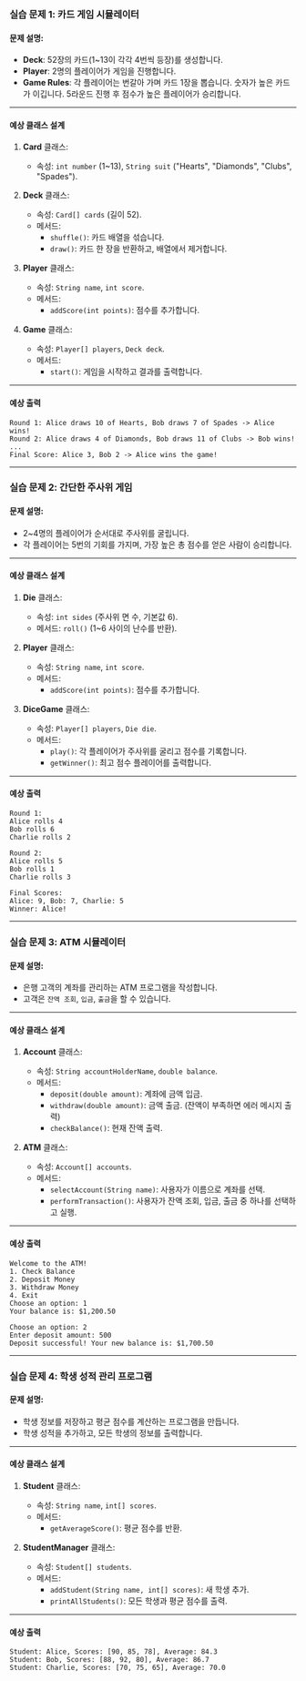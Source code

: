 ### **실습 문제 1: 카드 게임 시뮬레이터**

#### **문제 설명**:

- **Deck**: 52장의 카드(1~13이 각각 4번씩 등장)를 생성합니다.
- **Player**: 2명의 플레이어가 게임을 진행합니다.
- **Game Rules**: 각 플레이어는 번갈아 가며 카드 1장을 뽑습니다. 숫자가 높은 카드가 이깁니다. 5라운드 진행 후 점수가 높은 플레이어가 승리합니다.

---

#### **예상 클래스 설계**

1. **Card** 클래스:

   - 속성: `int number` (1~13), `String suit` ("Hearts", "Diamonds", "Clubs", "Spades").

2. **Deck** 클래스:

   - 속성: `Card[] cards` (길이 52).
   - 메서드:
     - `shuffle()`: 카드 배열을 섞습니다.
     - `draw()`: 카드 한 장을 반환하고, 배열에서 제거합니다.

3. **Player** 클래스:

   - 속성: `String name`, `int score`.
   - 메서드:
     - `addScore(int points)`: 점수를 추가합니다.

4. **Game** 클래스:
   - 속성: `Player[] players`, `Deck deck`.
   - 메서드:
     - `start()`: 게임을 시작하고 결과를 출력합니다.

---

#### **예상 출력**

```
Round 1: Alice draws 10 of Hearts, Bob draws 7 of Spades -> Alice wins!
Round 2: Alice draws 4 of Diamonds, Bob draws 11 of Clubs -> Bob wins!
...
Final Score: Alice 3, Bob 2 -> Alice wins the game!
```

---

### **실습 문제 2: 간단한 주사위 게임**

#### **문제 설명**:

- 2~4명의 플레이어가 순서대로 주사위를 굴립니다.
- 각 플레이어는 5번의 기회를 가지며, 가장 높은 총 점수를 얻은 사람이 승리합니다.

---

#### **예상 클래스 설계**

1. **Die** 클래스:

   - 속성: `int sides` (주사위 면 수, 기본값 6).
   - 메서드: `roll()` (1~6 사이의 난수를 반환).

2. **Player** 클래스:

   - 속성: `String name`, `int score`.
   - 메서드:
     - `addScore(int points)`: 점수를 추가합니다.

3. **DiceGame** 클래스:
   - 속성: `Player[] players`, `Die die`.
   - 메서드:
     - `play()`: 각 플레이어가 주사위를 굴리고 점수를 기록합니다.
     - `getWinner()`: 최고 점수 플레이어를 출력합니다.

---

#### **예상 출력**

```
Round 1:
Alice rolls 4
Bob rolls 6
Charlie rolls 2

Round 2:
Alice rolls 5
Bob rolls 1
Charlie rolls 3

Final Scores:
Alice: 9, Bob: 7, Charlie: 5
Winner: Alice!
```

---

### **실습 문제 3: ATM 시뮬레이터**

#### **문제 설명**:

- 은행 고객의 계좌를 관리하는 ATM 프로그램을 작성합니다.
- 고객은 `잔액 조회`, `입금`, `출금`을 할 수 있습니다.

---

#### **예상 클래스 설계**

1. **Account** 클래스:

   - 속성: `String accountHolderName`, `double balance`.
   - 메서드:
     - `deposit(double amount)`: 계좌에 금액 입금.
     - `withdraw(double amount)`: 금액 출금. (잔액이 부족하면 에러 메시지 출력)
     - `checkBalance()`: 현재 잔액 출력.

2. **ATM** 클래스:
   - 속성: `Account[] accounts`.
   - 메서드:
     - `selectAccount(String name)`: 사용자가 이름으로 계좌를 선택.
     - `performTransaction()`: 사용자가 잔액 조회, 입금, 출금 중 하나를 선택하고 실행.

---

#### **예상 출력**

```
Welcome to the ATM!
1. Check Balance
2. Deposit Money
3. Withdraw Money
4. Exit
Choose an option: 1
Your balance is: $1,200.50

Choose an option: 2
Enter deposit amount: 500
Deposit successful! Your new balance is: $1,700.50
```

---

### **실습 문제 4: 학생 성적 관리 프로그램**

#### **문제 설명**:

- 학생 정보를 저장하고 평균 점수를 계산하는 프로그램을 만듭니다.
- 학생 성적을 추가하고, 모든 학생의 정보를 출력합니다.

---

#### **예상 클래스 설계**

1. **Student** 클래스:

   - 속성: `String name`, `int[] scores`.
   - 메서드:
     - `getAverageScore()`: 평균 점수를 반환.

2. **StudentManager** 클래스:
   - 속성: `Student[] students`.
   - 메서드:
     - `addStudent(String name, int[] scores)`: 새 학생 추가.
     - `printAllStudents()`: 모든 학생과 평균 점수를 출력.

---

#### **예상 출력**

```
Student: Alice, Scores: [90, 85, 78], Average: 84.3
Student: Bob, Scores: [88, 92, 80], Average: 86.7
Student: Charlie, Scores: [70, 75, 65], Average: 70.0
```
